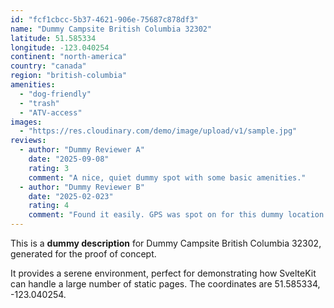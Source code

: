 ```yaml
---
id: "fcf1cbcc-5b37-4621-906e-75687c878df3"
name: "Dummy Campsite British Columbia 32302"
latitude: 51.585334
longitude: -123.040254
continent: "north-america"
country: "canada"
region: "british-columbia"
amenities:
  - "dog-friendly"
  - "trash"
  - "ATV-access"
images:
  - "https://res.cloudinary.com/demo/image/upload/v1/sample.jpg"
reviews:
  - author: "Dummy Reviewer A"
    date: "2025-09-08"
    rating: 3
    comment: "A nice, quiet dummy spot with some basic amenities."
  - author: "Dummy Reviewer B"
    date: "2025-02-023"
    rating: 4
    comment: "Found it easily. GPS was spot on for this dummy location."
---
```


This is a **dummy description** for Dummy Campsite British Columbia 32302, generated for the proof of concept.

It provides a serene environment, perfect for demonstrating how SvelteKit can handle a large number of static pages. The coordinates are 51.585334, -123.040254.
